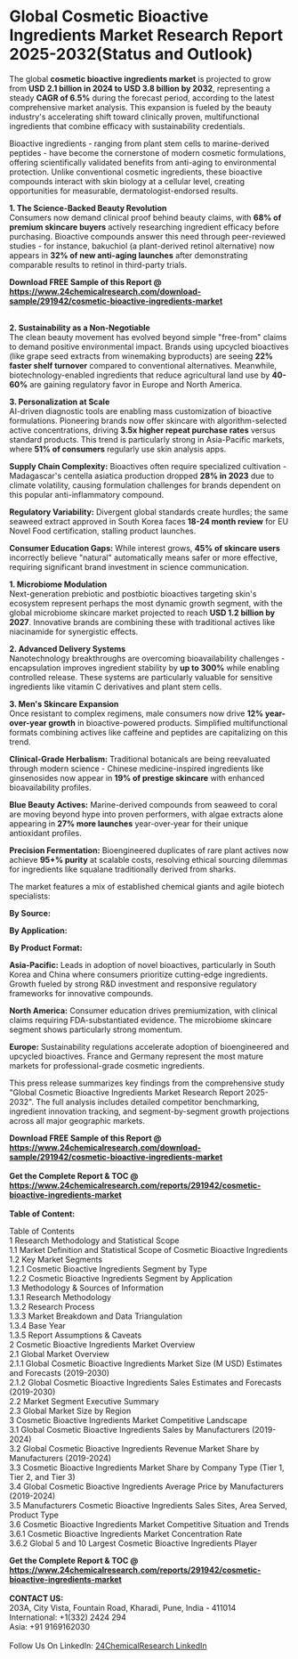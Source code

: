 <h1>Global Cosmetic Bioactive Ingredients Market Research Report 2025-2032(Status and Outlook)</h1><p>The global <strong>cosmetic bioactive ingredients market</strong> is projected to grow from <strong>USD 2.1 billion in 2024 to USD 3.8 billion by 2032</strong>, representing a steady <strong>CAGR of 6.5%</strong> during the forecast period, according to the latest comprehensive market analysis. This expansion is fueled by the beauty industry's accelerating shift toward clinically proven, multifunctional ingredients that combine efficacy with sustainability credentials.</p><p>Bioactive ingredients - ranging from plant stem cells to marine-derived peptides - have become the cornerstone of modern cosmetic formulations, offering scientifically validated benefits from anti-aging to environmental protection. Unlike conventional cosmetic ingredients, these bioactive compounds interact with skin biology at a cellular level, creating opportunities for measurable, dermatologist-endorsed results.</p><p><strong>1. The Science-Backed Beauty Revolution</strong><br>
Consumers now demand clinical proof behind beauty claims, with <strong>68% of premium skincare buyers</strong> actively researching ingredient efficacy before purchasing. Bioactive compounds answer this need through peer-reviewed studies - for instance, bakuchiol (a plant-derived retinol alternative) now appears in <strong>32% of new anti-aging launches</strong> after demonstrating comparable results to retinol in third-party trials.</p><div><b>Download FREE Sample of this Report @ 
            <a href="https://www.24chemicalresearch.com/download-sample/291942/cosmetic-bioactive-ingredients-market">
            https://www.24chemicalresearch.com/download-sample/291942/cosmetic-bioactive-ingredients-market</a></b></div><br><p><strong>2. Sustainability as a Non-Negotiable</strong><br>
The clean beauty movement has evolved beyond simple "free-from" claims to demand positive environmental impact. Brands using upcycled bioactives (like grape seed extracts from winemaking byproducts) are seeing <strong>22% faster shelf turnover</strong> compared to conventional alternatives. Meanwhile, biotechnology-enabled ingredients that reduce agricultural land use by <strong>40-60%</strong> are gaining regulatory favor in Europe and North America.</p><p><strong>3. Personalization at Scale</strong><br>
AI-driven diagnostic tools are enabling mass customization of bioactive formulations. Pioneering brands now offer skincare with algorithm-selected active concentrations, driving <strong>3.5x higher repeat purchase rates</strong> versus standard products. This trend is particularly strong in Asia-Pacific markets, where <strong>51% of consumers</strong> regularly use skin analysis apps.</p><p><strong>Supply Chain Complexity:</strong> Bioactives often require specialized cultivation - Madagascar's centella asiatica production dropped <strong>28% in 2023</strong> due to climate volatility, causing formulation challenges for brands dependent on this popular anti-inflammatory compound.</p><p><strong>Regulatory Variability:</strong> Divergent global standards create hurdles; the same seaweed extract approved in South Korea faces <strong>18-24 month review</strong> for EU Novel Food certification, stalling product launches.</p><p><strong>Consumer Education Gaps:</strong> While interest grows, <strong>45% of skincare users</strong> incorrectly believe "natural" automatically means safer or more effective, requiring significant brand investment in science communication.</p><p><strong>1. Microbiome Modulation</strong><br>
Next-generation prebiotic and postbiotic bioactives targeting skin's ecosystem represent perhaps the most dynamic growth segment, with the global microbiome skincare market projected to reach <strong>USD 1.2 billion by 2027</strong>. Innovative brands are combining these with traditional actives like niacinamide for synergistic effects.</p><p><strong>2. Advanced Delivery Systems</strong><br>
Nanotechnology breakthroughs are overcoming bioavailability challenges - encapsulation improves ingredient stability by <strong>up to 300%</strong> while enabling controlled release. These systems are particularly valuable for sensitive ingredients like vitamin C derivatives and plant stem cells.</p><p><strong>3. Men's Skincare Expansion</strong><br>
Once resistant to complex regimens, male consumers now drive <strong>12% year-over-year growth</strong> in bioactive-powered products. Simplified multifunctional formats combining actives like caffeine and peptides are capitalizing on this trend.</p><p><strong>Clinical-Grade Herbalism:</strong> Traditional botanicals are being reevaluated through modern science - Chinese medicine-inspired ingredients like ginsenosides now appear in <strong>19% of prestige skincare</strong> with enhanced bioavailability profiles.</p><p><strong>Blue Beauty Actives:</strong> Marine-derived compounds from seaweed to coral are moving beyond hype into proven performers, with algae extracts alone appearing in <strong>27% more launches</strong> year-over-year for their unique antioxidant profiles.</p><p><strong>Precision Fermentation:</strong> Bioengineered duplicates of rare plant actives now achieve <strong>95+% purity</strong> at scalable costs, resolving ethical sourcing dilemmas for ingredients like squalane traditionally derived from sharks.</p><p>The market features a mix of established chemical giants and agile biotech specialists:</p><p><strong>By Source:</strong></p><p><strong>By Application:</strong></p><p><strong>By Product Format:</strong></p><p><strong>Asia-Pacific:</strong> Leads in adoption of novel bioactives, particularly in South Korea and China where consumers prioritize cutting-edge ingredients. Growth fueled by strong R&amp;D investment and responsive regulatory frameworks for innovative compounds.</p><p><strong>North America:</strong> Consumer education drives premiumization, with clinical claims requiring FDA-substantiated evidence. The microbiome skincare segment shows particularly strong momentum.</p><p><strong>Europe:</strong> Sustainability regulations accelerate adoption of bioengineered and upcycled bioactives. France and Germany represent the most mature markets for professional-grade cosmetic ingredients.</p><p>This press release summarizes key findings from the comprehensive study "Global Cosmetic Bioactive Ingredients Market Research Report 2025-2032". The full analysis includes detailed competitor benchmarking, ingredient innovation tracking, and segment-by-segment growth projections across all major geographic markets.</p><div><b>Download FREE Sample of this Report @ 
            <a href="https://www.24chemicalresearch.com/download-sample/291942/cosmetic-bioactive-ingredients-market">
            https://www.24chemicalresearch.com/download-sample/291942/cosmetic-bioactive-ingredients-market</a></b></div><br><div><b>Get the Complete Report & TOC @ 
            <a href="https://www.24chemicalresearch.com/reports/291942/cosmetic-bioactive-ingredients-market">
            https://www.24chemicalresearch.com/reports/291942/cosmetic-bioactive-ingredients-market</a></b></div><br>
            <b>Table of Content:</b><p>Table of Contents<br />
1 Research Methodology and Statistical Scope<br />
1.1 Market Definition and Statistical Scope of Cosmetic Bioactive Ingredients<br />
1.2 Key Market Segments<br />
1.2.1 Cosmetic Bioactive Ingredients Segment by Type<br />
1.2.2 Cosmetic Bioactive Ingredients Segment by Application<br />
1.3 Methodology & Sources of Information<br />
1.3.1 Research Methodology<br />
1.3.2 Research Process<br />
1.3.3 Market Breakdown and Data Triangulation<br />
1.3.4 Base Year<br />
1.3.5 Report Assumptions & Caveats<br />
2 Cosmetic Bioactive Ingredients Market Overview<br />
2.1 Global Market Overview<br />
2.1.1 Global Cosmetic Bioactive Ingredients Market Size (M USD) Estimates and Forecasts (2019-2030)<br />
2.1.2 Global Cosmetic Bioactive Ingredients Sales Estimates and Forecasts (2019-2030)<br />
2.2 Market Segment Executive Summary<br />
2.3 Global Market Size by Region<br />
3 Cosmetic Bioactive Ingredients Market Competitive Landscape<br />
3.1 Global Cosmetic Bioactive Ingredients Sales by Manufacturers (2019-2024)<br />
3.2 Global Cosmetic Bioactive Ingredients Revenue Market Share by Manufacturers (2019-2024)<br />
3.3 Cosmetic Bioactive Ingredients Market Share by Company Type (Tier 1, Tier 2, and Tier 3)<br />
3.4 Global Cosmetic Bioactive Ingredients Average Price by Manufacturers (2019-2024)<br />
3.5 Manufacturers Cosmetic Bioactive Ingredients Sales Sites, Area Served, Product Type<br />
3.6 Cosmetic Bioactive Ingredients Market Competitive Situation and Trends<br />
3.6.1 Cosmetic Bioactive Ingredients Market Concentration Rate<br />
3.6.2 Global 5 and 10 Largest Cosmetic Bioactive Ingredients Player</p><div><b>Get the Complete Report & TOC @ 
            <a href="https://www.24chemicalresearch.com/reports/291942/cosmetic-bioactive-ingredients-market">
            https://www.24chemicalresearch.com/reports/291942/cosmetic-bioactive-ingredients-market</a></b></div><br><b>CONTACT US:</b><br>
            203A, City Vista, Fountain Road, Kharadi, Pune, India - 411014<br>
            International: +1(332) 2424 294<br>
            Asia: +91 9169162030 <br><br>
            Follow Us On LinkedIn: <a href="https://www.linkedin.com/company/24chemicalresearch/">24ChemicalResearch LinkedIn</a>